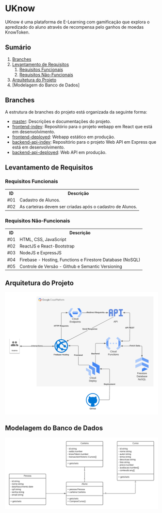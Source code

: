 # UKnow

UKnow é uma plataforma de E-Learning com gamificação que explora o apredizado do aluno através de recompensa pelo ganhos de moedas KnowToken. 

## Sumário

1. [Branches](#branches)
2. [Levantamento de Requisitos](#levantamento-de-requisitos)
    1. [Requisitos Funcionais](#requisitos-funcionais)
    2. [Requisitos Não-Funcionais](#requisitos-não-funcionais)
3. [Arquitetura do Projeto](#arquitetura-do-projeto)
4. [Modelagem do Banco de Dados]

## Branches

A estrutura de branches do projeto está organizada da seguinte forma:

- [master](https://github.com/rithienatan/uknow/tree/master): Descrições e documentações do projeto.
- [frontend-indev](https://github.com/rithienatan/uknow/tree/frontend-indev): Repositório para o projeto webapp em React que está em desenvolvimento.
- [frontend-deployed](https://github.com/rithienatan/uknow/tree/frontend-deployed): Webapp estático em produção.
- [backend-api-indev](https://github.com/rithienatan/uknow/tree/backend-api-indev): Repositório para o projeto Web API em Express que está em desenvolvimento.
- [backend-api-deployed](https://github.com/rithienatan/uknow/tree/backend-api-deployed): Web API em produção.

## Levantamento de Requisitos

### Requisitos Funcionais

<table>
    <tr>
        <th>ID</th>
        <th>Descrição</th>
    </tr>
    <tr>
        <td>#01</td>
        <td>Cadastro de Alunos.</td>
    </tr>
    <tr>
        <td>#02</td>
        <td>As carteiras devem ser criadas após o cadastro de Alunos.</td>
    </tr>
</table>

### Requisitos Não-Funcionais

<table>
    <tr>
        <th>ID</th>
        <th>Descrição</th>
    </tr>
    <tr>
        <td>#01</td>
        <td>HTML, CSS, JavaScript</td>
    </tr>
    <tr>
        <td>#02</td>
        <td>ReactJS e React-Bootstrap</td>
    </tr>
    <tr>
        <td>#03</td>
        <td>NodeJS e ExpressJS</td>
    </tr>
    <tr>
        <td>#04</td>
        <td>Firebase - Hosting, Functions e Firestore Database (NoSQL)</td>
    </tr>
    <tr>
        <td>#05</td>
        <td>Controle de Versão - Github e Semantic Versioning</td>
    </tr>
</table>

## Arquitetura do Projeto

![Project Architecture](UKnow-Architecture.png)

## Modelagem do Banco de Dados
![DB Model](Database-Diagram.png)